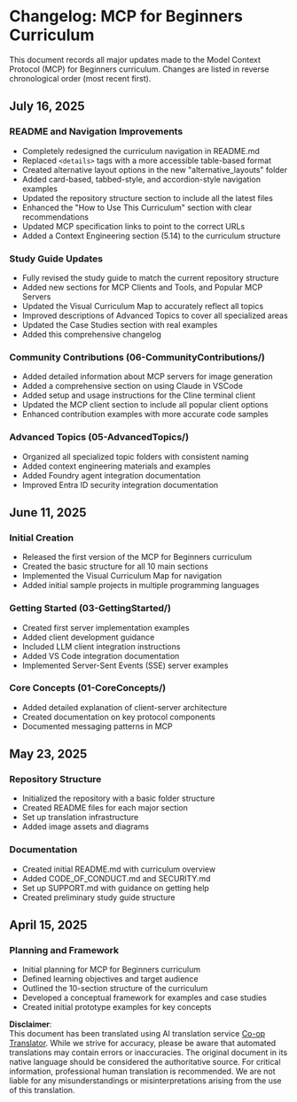 <!--
CO_OP_TRANSLATOR_METADATA:
{
  "original_hash": "baf3b041e5d939c4a1d8653632cc14f1",
  "translation_date": "2025-07-17T13:08:38+00:00",
  "source_file": "changelog.md",
  "language_code": "en"
}
-->
# Changelog: MCP for Beginners Curriculum

This document records all major updates made to the Model Context Protocol (MCP) for Beginners curriculum. Changes are listed in reverse chronological order (most recent first).

## July 16, 2025

### README and Navigation Improvements
- Completely redesigned the curriculum navigation in README.md
- Replaced `<details>` tags with a more accessible table-based format
- Created alternative layout options in the new "alternative_layouts" folder
- Added card-based, tabbed-style, and accordion-style navigation examples
- Updated the repository structure section to include all the latest files
- Enhanced the "How to Use This Curriculum" section with clear recommendations
- Updated MCP specification links to point to the correct URLs
- Added a Context Engineering section (5.14) to the curriculum structure

### Study Guide Updates
- Fully revised the study guide to match the current repository structure
- Added new sections for MCP Clients and Tools, and Popular MCP Servers
- Updated the Visual Curriculum Map to accurately reflect all topics
- Improved descriptions of Advanced Topics to cover all specialized areas
- Updated the Case Studies section with real examples
- Added this comprehensive changelog

### Community Contributions (06-CommunityContributions/)
- Added detailed information about MCP servers for image generation
- Added a comprehensive section on using Claude in VSCode
- Added setup and usage instructions for the Cline terminal client
- Updated the MCP client section to include all popular client options
- Enhanced contribution examples with more accurate code samples

### Advanced Topics (05-AdvancedTopics/)
- Organized all specialized topic folders with consistent naming
- Added context engineering materials and examples
- Added Foundry agent integration documentation
- Improved Entra ID security integration documentation

## June 11, 2025

### Initial Creation
- Released the first version of the MCP for Beginners curriculum
- Created the basic structure for all 10 main sections
- Implemented the Visual Curriculum Map for navigation
- Added initial sample projects in multiple programming languages

### Getting Started (03-GettingStarted/)
- Created first server implementation examples
- Added client development guidance
- Included LLM client integration instructions
- Added VS Code integration documentation
- Implemented Server-Sent Events (SSE) server examples

### Core Concepts (01-CoreConcepts/)
- Added detailed explanation of client-server architecture
- Created documentation on key protocol components
- Documented messaging patterns in MCP

## May 23, 2025

### Repository Structure
- Initialized the repository with a basic folder structure
- Created README files for each major section
- Set up translation infrastructure
- Added image assets and diagrams

### Documentation
- Created initial README.md with curriculum overview
- Added CODE_OF_CONDUCT.md and SECURITY.md
- Set up SUPPORT.md with guidance on getting help
- Created preliminary study guide structure

## April 15, 2025

### Planning and Framework
- Initial planning for MCP for Beginners curriculum
- Defined learning objectives and target audience
- Outlined the 10-section structure of the curriculum
- Developed a conceptual framework for examples and case studies
- Created initial prototype examples for key concepts

**Disclaimer**:  
This document has been translated using AI translation service [Co-op Translator](https://github.com/Azure/co-op-translator). While we strive for accuracy, please be aware that automated translations may contain errors or inaccuracies. The original document in its native language should be considered the authoritative source. For critical information, professional human translation is recommended. We are not liable for any misunderstandings or misinterpretations arising from the use of this translation.